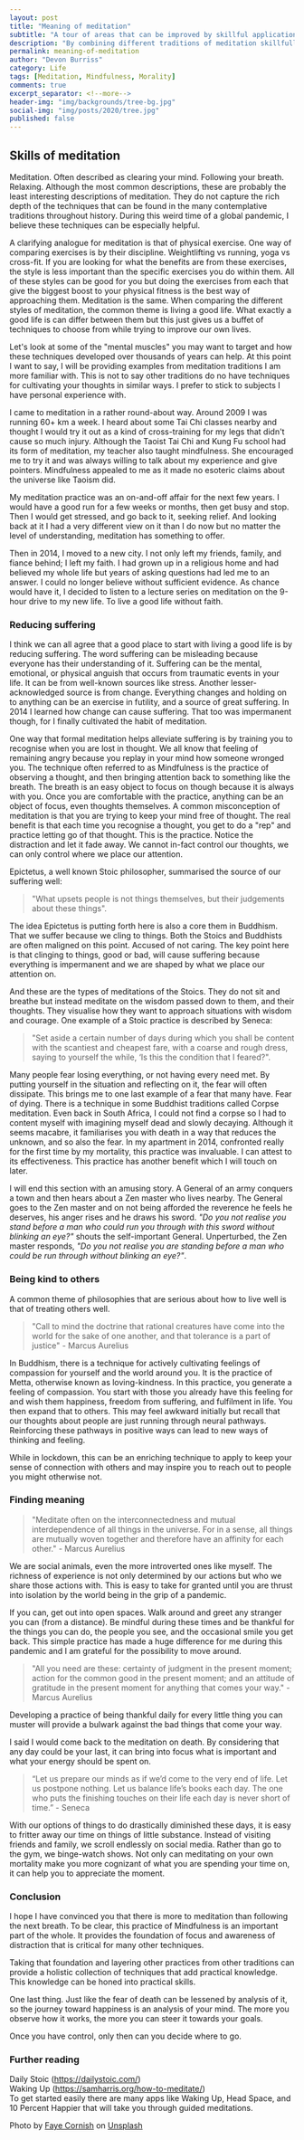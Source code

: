 ```yaml
---
layout: post
title: "Meaning of meditation"
subtitle: "A tour of areas that can be improved by skillful application of meditation techniques"
description: "By combining different traditions of meditation skillfully we can improve our contentment and treat others with kindness"
permalink: meaning-of-meditation
author: "Devon Burriss"
category: Life
tags: [Meditation, Mindfulness, Morality]
comments: true
excerpt_separator: <!--more-->
header-img: "img/backgrounds/tree-bg.jpg"
social-img: "img/posts/2020/tree.jpg"
published: false
---
```


## Skills of meditation

Meditation. Often described as clearing your mind. Following your breath. Relaxing. Although the most common descriptions, these are probably the least interesting descriptions of meditation. They do not capture the rich depth of the techniques that can be found in the many contemplative traditions throughout history. During this weird time of a global pandemic, I believe these techniques can be especially helpful.
<!--more-->
A clarifying analogue for meditation is that of physical exercise. One way of comparing exercises is by their discipline. Weightlifting vs running, yoga vs cross-fit. If you are looking for what the benefits are from these exercises, the style is less important than the specific exercises you do within them. All of these styles can be good for you but doing the exercises from each that give the biggest boost to your physical fitness is the best way of approaching them.
Meditation is the same. When comparing the different styles of meditation, the common theme is living a good life. What exactly a good life is can differ between them but this just gives us a buffet of techniques to choose from while trying to improve our own lives.

Let's look at some of the "mental muscles" you may want to target and how these techniques developed over thousands of years can help. At this point I want to say, I will be providing examples from meditation traditions I am more familiar with. This is not to say other traditions do no have techniques for cultivating your thoughts in similar ways. I prefer to stick to subjects I have personal experience with.

I came to meditation in a rather round-about way. Around 2009 I was running 60+ km a week. I heard about some Tai Chi classes nearby and thought I would try it out as a kind of cross-training for my legs that didn't cause so much injury. Although the Taoist Tai Chi and Kung Fu school had its form of meditation, my teacher also taught mindfulness. She encouraged me to try it and was always willing to talk about my experience and give pointers. Mindfulness appealed to me as it made no esoteric claims about the universe like Taoism did.

My meditation practice was an on-and-off affair for the next few years. I would have a good run for a few weeks or months, then get busy and stop. Then I would get stressed, and go back to it, seeking relief. And looking back at it I had a very different view on it than I do now but no matter the level of understanding, meditation has something to offer.

Then in 2014, I moved to a new city. I not only left my friends, family, and fiance behind; I left my faith. I had grown up in a religious home and had believed my whole life but years of asking questions had led me to an answer. I could no longer believe without sufficient evidence. As chance would have it, I decided to listen to a lecture series on meditation on the 9-hour drive to my new life. To live a good life without faith.

### Reducing suffering

I think we can all agree that a good place to start with living a good life is by reducing suffering. The word suffering can be misleading because everyone has their understanding of it. Suffering can be the mental, emotional, or physical anguish that occurs from traumatic events in your life. It can be from well-known sources like stress. Another lesser-acknowledged source is from change. Everything changes and holding on to anything can be an exercise in futility, and a source of great suffering. In 2014 I learned how change can cause suffering. That too was impermanent though, for I finally cultivated the habit of meditation.

One way that formal meditation helps alleviate suffering is by training you to recognise when you are lost in thought. We all know that feeling of remaining angry because you replay in your mind how someone wronged you. The technique often referred to as Mindfulness is the practice of observing a thought, and then bringing attention back to something like the breath. The breath is an easy object to focus on though because it is always with you. Once you are comfortable with the practice, anything can be an object of focus, even thoughts themselves.
A common misconception of meditation is that you are trying to keep your mind free of thought. The real benefit is that each time you recognise a thought, you get to do a "rep" and practice letting go of that thought. This is the practice. Notice the distraction and let it fade away. We cannot in-fact control our thoughts, we can only control where we place our attention.

Epictetus, a well known Stoic philosopher, summarised the source of our suffering well: 

> "What upsets people is not things themselves, but their judgements about these things". 

The idea Epictetus is putting forth here is also a core them in Buddhism. That we suffer because we cling to things. Both the Stoics and Buddhists are often maligned on this point. Accused of not caring. The key point here is that clinging to things, good or bad, will cause suffering because everything is impermanent and we are shaped by what we place our attention on.

And these are the types of meditations of the Stoics. They do not sit and breathe but instead meditate on the wisdom passed down to them, and their thoughts. They visualise how they want to approach situations with wisdom and courage.
One example of a Stoic practice is described by Seneca: 

> "Set aside a certain number of days during which you shall be content with the scantiest and cheapest fare, with a coarse and rough dress, saying to yourself the while, ‘Is this the condition that I feared?". 

Many people fear losing everything, or not having every need met. By putting yourself in the situation and reflecting on it, the fear will often dissipate.
This brings me to one last example of a fear that many have. Fear of dying. There is a technique in some Buddhist traditions called Corpse meditation. Even back in South Africa, I could not find a corpse so I had to content myself with imagining myself dead and slowly decaying. Although it seems macabre, it familiarises you with death in a way that reduces the unknown, and so also the fear. 
In my apartment in 2014, confronted really for the first time by my mortality, this practice was invaluable. I can attest to its effectiveness.
This practice has another benefit which I will touch on later.

I will end this section with an amusing story. 
A General of an army conquers a town and then hears about a Zen master who lives nearby. The General goes to the Zen master and on not being afforded the reverence he feels he deserves, his anger rises and he draws his sword. *"Do you not realise you stand before a man who could run you through with this sword without blinking an eye?"* shouts the self-important General. Unperturbed, the Zen master responds, *"Do you not realise you are standing before a man who could be run through without blinking an eye?"*.

### Being kind to others

A common theme of philosophies that are serious about how to live well is that of treating others well. 

> "Call to mind the doctrine that rational creatures have come into the world for the sake of one another, and that tolerance is a part of justice" - Marcus Aurelius

In Buddhism, there is a technique for actively cultivating feelings of compassion for yourself and the world around you. It is the practice of Metta, otherwise known as loving-kindness. In this practice, you generate a feeling of compassion. You start with those you already have this feeling for and wish them happiness, freedom from suffering, and fulfilment in life. You then expand that to others. This may feel awkward initially but recall that our thoughts about people are just running through neural pathways. Reinforcing these pathways in positive ways can lead to new ways of thinking and feeling.

While in lockdown, this can be an enriching technique to apply to keep your sense of connection with others and may inspire you to reach out to people you might otherwise not.

### Finding meaning

> "Meditate often on the interconnectedness and mutual interdependence of all things in the universe. For in a sense, all things are mutually woven together and therefore have an affinity for each other." - Marcus Aurelius

We are social animals, even the more introverted ones like myself. The richness of experience is not only determined by our actions but who we share those actions with. This is easy to take for granted until you are thrust into isolation by the world being in the grip of a pandemic.

If you can, get out into open spaces. Walk around and greet any stranger you can (from a distance). Be mindful during these times and be thankful for the things you can do, the people you see, and the occasional smile you get back. This simple practice has made a huge difference for me during this pandemic and I am grateful for the possibility to move around.

> "All you need are these: certainty of judgment in the present moment; action for the common good in the present moment; and an attitude of gratitude in the present moment for anything that comes your way." - Marcus Aurelius

Developing a practice of being thankful daily for every little thing you can muster will provide a bulwark against the bad things that come your way.

I said I would come back to the meditation on death. By considering that any day could be your last, it can bring into focus what is important and what your energy should be spent on.

> “Let us prepare our minds as if we’d come to the very end of life. Let us postpone nothing. Let us balance life’s books each day. The one who puts the finishing touches on their life each day is never short of time.” - Seneca

With our options of things to do drastically diminished these days, it is easy to fritter away our time on things of little substance. Instead of visiting friends and family, we scroll endlessly on social media. Rather than go to the gym, we binge-watch shows.
Not only can meditating on your own mortality make you more cognizant of what you are spending your time on, it can help you to appreciate the moment.

### Conclusion

I hope I have convinced you that there is more to meditation than following the next breath. To be clear, this practice of Mindfulness is an important part of the whole. It provides the foundation of focus and awareness of distraction that is critical for many other techniques.

Taking that foundation and layering other practices from other traditions can provide a holistic collection of techniques that add practical knowledge. This knowledge can be honed into practical skills.

One last thing. Just like the fear of death can be lessened by analysis of it, so the journey toward happiness is an analysis of your mind. The more you observe how it works, the more you can steer it towards your goals. 

Once you have control, only then can you decide where to go.

### Further reading

Daily Stoic (https://dailystoic.com/)  
Waking Up (https://samharris.org/how-to-meditate/)  
To get started easily there are many apps like Waking Up, Head Space, and 10 Percent Happier that will take you through guided meditations.

<span>Photo by <a href="https://unsplash.com/@fcornish?utm_source=unsplash&amp;utm_medium=referral&amp;utm_content=creditCopyText">Faye Cornish</a> on <a href="https://unsplash.com/s/photos/wisdom?utm_source=unsplash&amp;utm_medium=referral&amp;utm_content=creditCopyText">Unsplash</a></span>